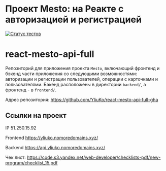 
# Проект Mesto: на Реакте с авторизацией и регистрацией

[![Статус тестов](../../actions/workflows/tests.yml/badge.svg)](../../actions/workflows/tests.yml)

# react-mesto-api-full

Репозиторий для приложения проекта `Mesto`, включающий фронтенд и бэкенд части приложения со следующими возможностями: авторизации и регистрации пользователей, операции с карточками и пользователями. Бэкенд расположены в директории `backend/`, а фронтенд - в `frontend/`.
  
Адрес репозитория: <https://github.com/YliuKo/react-mesto-api-full-gha>

## Ссылки на проект

IP  51.250.15.92

Frontend  <https://yliuko.nomoredomains.xyz/>

Backend  <https://api.yliuko.nomoredomains.xyz/>

Чек лист:   <https://code.s3.yandex.net/web-developer/checklists-pdf/new-program/checklist_15.pdf>
